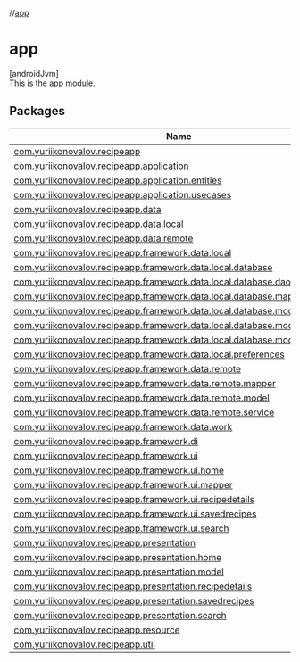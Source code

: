 //[app](index.md)

# app

[androidJvm]\
This is the app module.

## Packages

| Name |
|---|
| [com.yuriikonovalov.recipeapp](app/com.yuriikonovalov.recipeapp/index.md) |
| [com.yuriikonovalov.recipeapp.application](app/com.yuriikonovalov.recipeapp.application/index.md) | Contains all of the classes related to a domain layer of the application. |
| [com.yuriikonovalov.recipeapp.application.entities](app/com.yuriikonovalov.recipeapp.application.entities/index.md) | Contains all of the domain entity classes of the application. |
| [com.yuriikonovalov.recipeapp.application.usecases](app/com.yuriikonovalov.recipeapp.application.usecases/index.md) | Contains all of the use case classes of the application. |
| [com.yuriikonovalov.recipeapp.data](app/com.yuriikonovalov.recipeapp.data/index.md) | Contains all of the classes related to a data layer of the application. |
| [com.yuriikonovalov.recipeapp.data.local](app/com.yuriikonovalov.recipeapp.data.local/index.md) | Contains all of the local data classes of the application. |
| [com.yuriikonovalov.recipeapp.data.remote](app/com.yuriikonovalov.recipeapp.data.remote/index.md) | Contains all of the remote data classes of the application. |
| [com.yuriikonovalov.recipeapp.framework.data.local](app/com.yuriikonovalov.recipeapp.framework.data.local/index.md) | Contains all of the classes of the application related to local data manipulation. |
| [com.yuriikonovalov.recipeapp.framework.data.local.database](app/com.yuriikonovalov.recipeapp.framework.data.local.database/index.md) | Contains all of the classes of the application related to database. |
| [com.yuriikonovalov.recipeapp.framework.data.local.database.dao](app/com.yuriikonovalov.recipeapp.framework.data.local.database.dao/index.md) | Contains all data access object (DAO) interfaces. |
| [com.yuriikonovalov.recipeapp.framework.data.local.database.mapper](app/com.yuriikonovalov.recipeapp.framework.data.local.database.mapper/index.md) | Contains all of the db mapper classes. |
| [com.yuriikonovalov.recipeapp.framework.data.local.database.model](app/com.yuriikonovalov.recipeapp.framework.data.local.database.model/index.md) | Contains all of the db model classes. |
| [com.yuriikonovalov.recipeapp.framework.data.local.database.model.converter](app/com.yuriikonovalov.recipeapp.framework.data.local.database.model.converter/index.md) | Contains all of the converter classes that used for mapping custom types to SQLite supported types. |
| [com.yuriikonovalov.recipeapp.framework.data.local.database.model.relation](app/com.yuriikonovalov.recipeapp.framework.data.local.database.model.relation/index.md) |
| [com.yuriikonovalov.recipeapp.framework.data.local.preferences](app/com.yuriikonovalov.recipeapp.framework.data.local.preferences/index.md) | Contains all of the classes of the application related to local preferences. |
| [com.yuriikonovalov.recipeapp.framework.data.remote](app/com.yuriikonovalov.recipeapp.framework.data.remote/index.md) | Contains all of the classes of the application related to remote data manipulation. |
| [com.yuriikonovalov.recipeapp.framework.data.remote.mapper](app/com.yuriikonovalov.recipeapp.framework.data.remote.mapper/index.md) | Contains all of the api mapper classes. |
| [com.yuriikonovalov.recipeapp.framework.data.remote.model](app/com.yuriikonovalov.recipeapp.framework.data.remote.model/index.md) | Contains all of the api model classes. |
| [com.yuriikonovalov.recipeapp.framework.data.remote.service](app/com.yuriikonovalov.recipeapp.framework.data.remote.service/index.md) | Contains all of the classes related to remote services. |
| [com.yuriikonovalov.recipeapp.framework.data.work](app/com.yuriikonovalov.recipeapp.framework.data.work/index.md) | Contains custom worker classes. |
| [com.yuriikonovalov.recipeapp.framework.di](app/com.yuriikonovalov.recipeapp.framework.di/index.md) |
| [com.yuriikonovalov.recipeapp.framework.ui](app/com.yuriikonovalov.recipeapp.framework.ui/index.md) | Contains all of the classes of the application related to ui. |
| [com.yuriikonovalov.recipeapp.framework.ui.home](app/com.yuriikonovalov.recipeapp.framework.ui.home/index.md) | Contains all of the classes of the application related to home feature ui. |
| [com.yuriikonovalov.recipeapp.framework.ui.mapper](app/com.yuriikonovalov.recipeapp.framework.ui.mapper/index.md) | Contains all of the ui mapper classes. |
| [com.yuriikonovalov.recipeapp.framework.ui.recipedetails](app/com.yuriikonovalov.recipeapp.framework.ui.recipedetails/index.md) | Contains all of the classes of the application related to recipe details feature ui. |
| [com.yuriikonovalov.recipeapp.framework.ui.savedrecipes](app/com.yuriikonovalov.recipeapp.framework.ui.savedrecipes/index.md) | Contains all of the classes of the application related to saved recipes feature ui. |
| [com.yuriikonovalov.recipeapp.framework.ui.search](app/com.yuriikonovalov.recipeapp.framework.ui.search/index.md) | Contains all of the classes of the application related to search feature ui. |
| [com.yuriikonovalov.recipeapp.presentation](app/com.yuriikonovalov.recipeapp.presentation/index.md) | Contains all of the classes related to a presentation layer of the application. |
| [com.yuriikonovalov.recipeapp.presentation.home](app/com.yuriikonovalov.recipeapp.presentation.home/index.md) | Contains all of the classes related to the home feature of the presentation layer of the application. |
| [com.yuriikonovalov.recipeapp.presentation.model](app/com.yuriikonovalov.recipeapp.presentation.model/index.md) | Contains all of the presentation model classes (ui) of the application. |
| [com.yuriikonovalov.recipeapp.presentation.recipedetails](app/com.yuriikonovalov.recipeapp.presentation.recipedetails/index.md) | Contains all of the classes related to the recipe details feature of the presentation layer of the application. |
| [com.yuriikonovalov.recipeapp.presentation.savedrecipes](app/com.yuriikonovalov.recipeapp.presentation.savedrecipes/index.md) | Contains all of the classes related to the saved recipes feature of the presentation layer of the application. |
| [com.yuriikonovalov.recipeapp.presentation.search](app/com.yuriikonovalov.recipeapp.presentation.search/index.md) | Contains all of the classes related to the search feature of the presentation layer of the application. |
| [com.yuriikonovalov.recipeapp.resource](app/com.yuriikonovalov.recipeapp.resource/index.md) | Contains resource pattern classes. |
| [com.yuriikonovalov.recipeapp.util](app/com.yuriikonovalov.recipeapp.util/index.md) | Contains all of the util classes of the application. |
